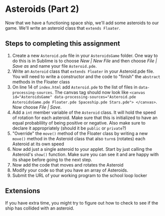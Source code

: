Asteroids (Part 2)
==================
Now that we have a functioning space ship, we'll add some asteroids to our game. We'll write an asteroid class that `extends Floater`.

Steps to completing this assignment
-----------------------------------

1. Create a new `Asteroid.pde` file in your `AsteroidsGame` folder. One way to do this is in Sublime is to choose *New | New File* and
then choose *File | Save as* and name your file `Asteroid.pde`. 
2. Write an `Asteroid` class that `extends Floater` in your Asteroid.pde file. You will need to
write a constructor and the code to "finish" the `abstract` methods in the Floater class
2. On line 14 of `index.html` add `Asteroid.pde` to the list of files in `data-processing-sources`. The canvas tag should now look like `<canvas id="AsteroidsGame" data-processing-sources="Asteroid.pde AsteroidsGame.pde Floater.pde Spaceship.pde Stars.pde">
				</canvas>`. Now choose *File | Save*.
2. Add a `int` member variable of the `Asteroid` class. It will hold the speed of rotation for each asteroid. Make sure that this is initialized to have an equal probablility of being positive or negative. Also make sure to declare it appropriately (should it be `public` or `private`?)
3. "Override" the `move()` method of the Floater class by writing a new `move()` method in the Asteroid class that also `turn`s (rotates) each Asteroid at its own speed
4. Now add just a single asteroid to your applet. Start by just calling the Asteroid's `show()` function. Make sure you can see it and are happy with its shape before going to the next step.
5. Now add the code that moves and rotates the Asteroid
6. Modify your code so that you have an array of Asteroids.
7. Submit the URL of your working program to the school loop locker

Extensions
----------

If you have extra time, you might try to figure out how to check to see if the ship has collided with an asteroid.
 
